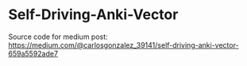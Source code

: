 # Self-Driving-Anki-Vector
Source code for medium post: https://medium.com/@carlosgonzalez_39141/self-driving-anki-vector-659a5592ade7
